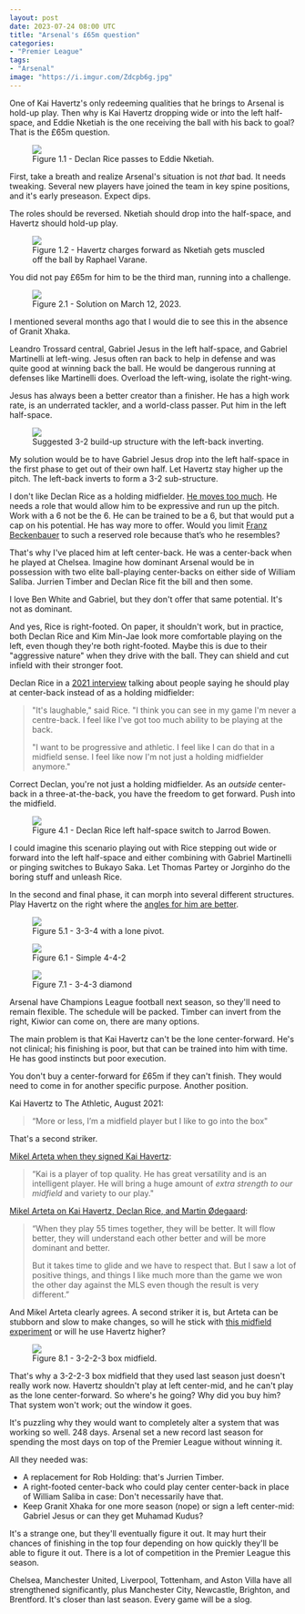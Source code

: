 ```yaml
---
layout: post
date: 2023-07-24 08:00 UTC
title: "Arsenal's £65m question"
categories:
- "Premier League"
tags:
- "Arsenal"
image: "https://i.imgur.com/Zdcpb6g.jpg"
---
```


One of Kai Havertz's only redeeming qualities that he brings to Arsenal is hold-up play. Then why is Kai Havertz dropping wide or into the left half-space, and Eddie Nketiah is the one receiving the ball with his back to goal? That is the £65m question. 

<!---more--->

<figure>
    <img src="https://i.imgur.com/Zdcpb6g.jpg">
    <figcaption>Figure 1.1 - Declan Rice passes to Eddie Nketiah.</figcaption>
</figure> 

First, take a breath and realize Arsenal's situation is not *that* bad. It needs tweaking. Several new players have joined the team in key spine positions, and it's early preseason. Expect dips.

The roles should be reversed. Nketiah should drop into the half-space, and Havertz should hold-up play. 

<figure>
    <img src="https://i.imgur.com/KG9fTaT.jpg">
    <figcaption>Figure 1.2 - Havertz charges forward as Nketiah gets muscled off the ball by Raphael Varane.</figcaption>
</figure> 

You did not pay £65m for him to be the third man, running into a challenge. 

<figure>
    <img src="https://i.imgur.com/QRXPqh4.jpg">
    <figcaption>Figure 2.1 - Solution on March 12, 2023.</figcaption>
</figure> 

I mentioned several months ago that I would die to see this in the absence of Granit Xhaka. 

Leandro Trossard central, Gabriel Jesus in the left half-space, and Gabriel Martinelli at left-wing. Jesus often ran back to help in defense and was quite good at winning back the ball. He would be dangerous running at defenses like Martinelli does. Overload the left-wing, isolate the right-wing.

Jesus has always been a better creator than a finisher. He has a high work rate, is an underrated tackler, and a world-class passer. Put him in the left half-space. 

<figure>
    <img src="https://i.imgur.com/crKQsCn.jpg">
    <figcaption>Suggested 3-2 build-up structure with the left-back inverting.</figcaption>
</figure> 

My solution would be to have Gabriel Jesus drop into the left half-space in the first phase to get out of their own half. Let Havertz stay higher up the pitch. The left-back inverts to form a 3-2 sub-structure. 

I don't like Declan Rice as a holding midfielder. [He moves too much](https://twitter.com/tacticsjournal/status/1669293564520456193?s=46&t=YC8lQJTh43E_mBQW40Ct2g). He needs a role that would allow him to be expressive and run up the pitch. Work with a 6 not be the 6. He can be trained to be a 6, but that would put a cap on his potential. He has way more to offer. Would you limit [Franz Beckenbauer](https://twitter.com/tacticsjournal/status/1655299544320491522?s=46&t=YC8lQJTh43E_mBQW40Ct2g) to such a reserved role because that’s who he resembles? 

That's why I've placed him at left center-back. He was a center-back when he played at Chelsea. Imagine how dominant Arsenal would be in possession with two elite ball-playing center-backs on either side of William Saliba. Jurrien Timber and Declan Rice fit the bill and then some. 

I love Ben White and Gabriel, but they don't offer that same potential. It's not as dominant. 

And yes, Rice is right-footed. On paper, it shouldn't work, but in practice, both Declan Rice and Kim Min-Jae look more comfortable playing on the left, even though they're both right-footed. Maybe this is due to their "aggressive nature" when they drive with the ball. They can shield and cut infield with their stronger foot. 

Declan Rice in a [2021 interview](https://www.standard.co.uk/sport/football/west-ham-declan-rice-laughable-critics-still-centreback-b968886.html) talking about people saying he should play at center-back instead of as a holding midfielder:

> "It's laughable," said Rice. "I think you can see in my game I'm never a centre-back. I feel like I've got too much ability to be playing at the back.
> 
> "I want to be progressive and athletic. I feel like I can do that in a midfield sense. I feel like now I'm not just a holding midfielder anymore." 

Correct Declan, you're not just a holding midfielder. As an *outside* center-back in a three-at-the-back, you have the freedom to get forward. Push into the midfield. 

<figure>
    <img src="https://i.imgur.com/uKT8hCC.jpg">
    <figcaption>Figure 4.1 - Declan Rice left half-space switch to Jarrod Bowen.</figcaption>
</figure> 

I could imagine this scenario playing out with Rice stepping out wide or forward into the left half-space and either combining with Gabriel Martinelli or pinging switches to Bukayo Saka. Let Thomas Partey or Jorginho do the boring stuff and unleash Rice. 

In the second and final phase, it can morph into several different structures. Play Havertz on the right where the [angles for him are better](https://tacticsjournal.com/2023/07/14/arsenal-left-midfielder-experiment/). 

<figure>
    <img src="https://i.imgur.com/hBLM7G9.jpg">
    <figcaption>Figure 5.1 - 3-3-4 with a lone pivot.</figcaption>
</figure> 

<figure>
    <img src="https://i.imgur.com/lfkpdYz.jpg">
    <figcaption>Figure 6.1 - Simple 4-4-2</figcaption>
</figure> 

<figure>
    <img src="https://i.imgur.com/LBWsnvD.jpg">
    <figcaption>Figure 7.1 - 3-4-3 diamond</figcaption>
</figure> 

Arsenal have Champions League football next season, so they'll need to remain flexible. The schedule will be packed. Timber can invert from the right, Kiwior can come on, there are many options. 

The main problem is that Kai Havertz can't be the lone center-forward. He's not clinical; his finishing is poor, but that can be trained into him with time. He has good instincts but poor execution. 

You don't buy a center-forward for £65m if they can't finish. They would need to come in for another specific purpose. Another position. 

Kai Havertz to The Athletic, August 2021: 

> “More or less, I’m a midfield player but I like to go into the box"

That's a second striker. 

[Mikel Arteta when they signed Kai Havertz](https://www.arsenal.com/kai-havertz-transfer-premier-league-chelsea-mikel-arteta-edu):

> “Kai is a player of top quality. He has great versatility and is an intelligent player. He will bring a huge amount of *extra strength to our midfield* and variety to our play."

[Mikel Arteta on Kai Havertz, Declan Rice, and Martin Ødegaard](https://twitter.com/arsenalbuzzcom/status/1683012597212147713?s=46&t=YC8lQJTh43E_mBQW40Ct2g):

> “When they play 55 times together, they will be better. It will flow better, they will understand each other better and will be more dominant and better. 
> 
> But it takes time to glide and we have to respect that. But I saw a lot of positive things, and things I like much more than the game we won the other day against the MLS even though the result is very different.”

And Mikel Arteta clearly agrees. A second striker it is, but Arteta can be stubborn and slow to make changes, so will he stick with [this midfield experiment](https://tacticsjournal.com/2023/07/14/arsenal-left-midfielder-experiment/) or will he use Havertz higher? 

<figure>
    <img src="https://i.imgur.com/stuW8Tr.jpg">
    <figcaption>Figure 8.1 - 3-2-2-3 box midfield.</figcaption>
</figure> 

That's why a 3-2-2-3 box midfield that they used last season just doesn't really work now. Havertz shouldn't play at left center-mid, and he can't play as the lone center-forward. So where's he going? Why did you buy him? That system won't work; out the window it goes. 

It's puzzling why they would want to completely alter a system that was working so well. 248 days. Arsenal set a new record last season for spending the most days on top of the Premier League without winning it. 

All they needed was:

- A replacement for Rob Holding: that's Jurrien Timber. 
- A right-footed center-back who could play center center-back in place of William Saliba in case: Don't necessarily have that.
- Keep Granit Xhaka for one more season (nope) or sign a left center-mid: Gabriel Jesus or can they get Muhamad Kudus? 

It's a strange one, but they'll eventually figure it out. It may hurt their chances of finishing in the top four depending on how quickly they'll be able to figure it out. There is a lot of competition in the Premier League this season. 

Chelsea, Manchester United, Liverpool, Tottenham, and Aston Villa have all strengthened significantly, plus Manchester City, Newcastle, Brighton, and Brentford. It's closer than last season. Every game will be a slog.
